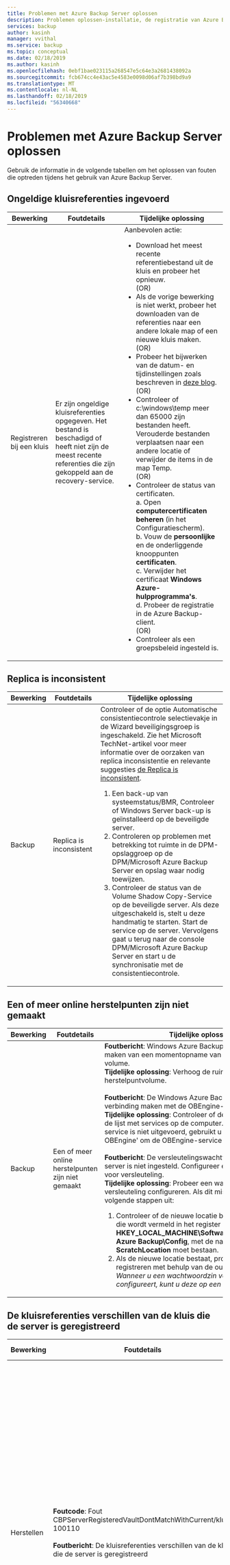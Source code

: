 ```yaml
---
title: Problemen met Azure Backup Server oplossen
description: Problemen oplossen-installatie, de registratie van Azure Backup-Server, en back-up en herstel van werkbelastingen van toepassingen.
services: backup
author: kasinh
manager: vvithal
ms.service: backup
ms.topic: conceptual
ms.date: 02/18/2019
ms.author: kasinh
ms.openlocfilehash: 0ebf1bae023115a268547e5c64e3a2681438092a
ms.sourcegitcommit: fcb674cc4e43ac5e4583e0098d06af7b398bd9a9
ms.translationtype: MT
ms.contentlocale: nl-NL
ms.lasthandoff: 02/18/2019
ms.locfileid: "56340668"
---
```

# <a name="troubleshoot-azure-backup-server"></a>Problemen met Azure Backup Server oplossen

Gebruik de informatie in de volgende tabellen om het oplossen van fouten die optreden tijdens het gebruik van Azure Backup Server.

## <a name="invalid-vault-credentials-provided"></a>Ongeldige kluisreferenties ingevoerd

| Bewerking | Foutdetails | Tijdelijke oplossing |
| --- | --- | --- |
| Registreren bij een kluis | Er zijn ongeldige kluisreferenties opgegeven. Het bestand is beschadigd of heeft niet zijn de meest recente referenties die zijn gekoppeld aan de recovery-service. | Aanbevolen actie: <br> <ul><li> Download het meest recente referentiebestand uit de kluis en probeer het opnieuw. <br>(OR)</li> <li> Als de vorige bewerking is niet werkt, probeer het downloaden van de referenties naar een andere lokale map of een nieuwe kluis maken. <br>(OR)</li> <li> Probeer het bijwerken van de datum- en tijdinstellingen zoals beschreven in [deze blog](https://azure.microsoft.com/blog/troubleshooting-common-configuration-issues-with-azure-backup/). <br>(OR)</li> <li> Controleer of c:\windows\temp meer dan 65000 zijn bestanden heeft. Verouderde bestanden verplaatsen naar een andere locatie of verwijder de items in de map Temp. <br>(OR)</li> <li> Controleer de status van certificaten. <br> a. Open **computercertificaten beheren** (in het Configuratiescherm). <br> b. Vouw de **persoonlijke** en de onderliggende knooppunten **certificaten**.<br> c.  Verwijder het certificaat **Windows Azure-hulpprogramma's**. <br> d. Probeer de registratie in de Azure Backup-client. <br> (OR) </li> <li> Controleer als een groepsbeleid ingesteld is. </li></ul> |

## <a name="replica-is-inconsistent"></a>Replica is inconsistent

| Bewerking | Foutdetails | Tijdelijke oplossing |
| --- | --- | --- |
| Backup | Replica is inconsistent | Controleer of de optie Automatische consistentiecontrole selectievakje in de Wizard beveiligingsgroep is ingeschakeld. Zie het Microsoft TechNet-artikel voor meer informatie over de oorzaken van replica inconsistentie en relevante suggesties [de Replica is inconsistent](https://technet.microsoft.com/library/cc161593.aspx).<br> <ol><li> Een back-up van systeemstatus/BMR, Controleer of Windows Server back-up is geïnstalleerd op de beveiligde server.</li><li> Controleren op problemen met betrekking tot ruimte in de DPM-opslaggroep op de DPM/Microsoft Azure Backup Server en opslag waar nodig toewijzen.</li><li> Controleer de status van de Volume Shadow Copy-Service op de beveiligde server. Als deze uitgeschakeld is, stelt u deze handmatig te starten. Start de service op de server. Vervolgens gaat u terug naar de console DPM/Microsoft Azure Backup Server en start u de synchronisatie met de consistentiecontrole.</li></ol>|

## <a name="online-recovery-point-creation-failed"></a>Een of meer online herstelpunten zijn niet gemaakt

| Bewerking | Foutdetails | Tijdelijke oplossing |
| --- | --- | --- |
| Backup | Een of meer online herstelpunten zijn niet gemaakt | **Foutbericht**: Windows Azure Backup-Agent is niet te maken van een momentopname van het geselecteerde volume. <br> **Tijdelijke oplossing**: Verhoog de ruimte op replica en herstelpuntvolume.<br> <br> **Foutbericht**: De Windows Azure Backup Agent kan geen verbinding maken met de OBEngine-service <br> **Tijdelijke oplossing**: Controleer of de OBEngine bestaat in de lijst met services op de computer. Als de OBEngine-service is niet uitgevoerd, gebruikt u de opdracht 'net start OBEngine' om de OBEngine-service te starten. <br> <br> **Foutbericht**: De versleutelingswachtwoordzin voor deze server is niet ingesteld. Configureer een wachtwoordzin voor versleuteling. <br> **Tijdelijke oplossing**: Probeer een wachtwoordzin voor versleuteling configureren. Als dit mislukt, voert u de volgende stappen uit: <br> <ol><li>Controleer of de nieuwe locatie bestaat. Dit is de locatie die wordt vermeld in het register **HKEY_LOCAL_MACHINE\Software\Microsoft\Windows Azure Backup\Config**, met de naam van de **ScratchLocation** moet bestaan.</li><li> Als de nieuwe locatie bestaat, probeert u opnieuw te registreren met behulp van de oude wachtwoordzin. *Wanneer u een wachtwoordzin voor versleuteling configureert, kunt u deze op een veilige locatie opslaan.*</li><ol>|

## <a name="the-vault-credentials-provided-are-different-from-the-vault-the-server-is-registered"></a>De kluisreferenties verschillen van de kluis die de server is geregistreerd

| Bewerking | Foutdetails | Tijdelijke oplossing |
| --- | --- | --- |
| Herstellen | **Foutcode**: Fout CBPServerRegisteredVaultDontMatchWithCurrent/kluis: 100110 <br/> <br/>**Foutbericht**: De kluisreferenties verschillen van de kluis die de server is geregistreerd | **Oorzaak**: Dit probleem treedt op wanneer u probeert om bestanden te herstellen op een andere server van de oorspronkelijke server met behulp van de hersteloptie externe DPM en als de server die wordt hersteld en de oorspronkelijke server vanaf waar de gegevens een back-up is niet gekoppeld aan dezelfde Recovery Services-kluis.<br/> <br/>**Tijdelijke oplossing** om op te lossen dit probleem Zorg ervoor dat zowel de oorspronkelijke en alternatieve server zijn geregistreerd bij dezelfde kluis.|

## <a name="online-recovery-point-creation-jobs-for-vmware-vm-fail"></a>Taken voor het maken van online herstelpunten voor VMware-VM is mislukt

| Bewerking | Foutdetails | Tijdelijke oplossing |
| --- | --- | --- |
| Backup | Taken voor het maken van online herstelpunten voor VMware-VM is mislukt. Er is een fout van VMware in DPM opgetreden bij het ophalen van gegevens voor wijzigingen bijhouden. Foutcode: FileFaultFault (ID 33621) |  <ol><li> Voor de betrokken virtuele machines opnieuw in de CTK op VMware.</li> <li>Controleer dat onafhankelijke schijf is niet aanwezig op VMware.</li> <li>Stop de beveiliging voor de betrokken virtuele machines en opnieuw te beveiligen met de **vernieuwen** knop. </li><li>Voer een CC voor de betrokken virtuele machines.</li></ol>|


## <a name="the-agent-operation-failed-because-of-a-communication-error-with-the-dpm-agent-coordinator-service-on-the-server"></a>De agentbewerking is mislukt vanwege een communicatiefout met de service DPM agent coordinator op de server

| Bewerking | Foutdetails | Tijdelijke oplossing |
| --- | --- | --- |
| Agent (s) pushen naar beveiligde servers | De agentbewerking is mislukt vanwege een communicatiefout met de service DPM Agent Coordinator op \<ServerName >. | **Voer de volgende stappen uit als de aanbevolen actie wordt weergegeven in het product niet werkt,**: <ul><li> Als u een computer uit een niet-vertrouwd domein toevoegen wilt, voert u de [stappen](https://technet.microsoft.com/library/hh757801(v=sc.12).aspx). <br> (OR) </li><li> Als u een computer van een vertrouwd domein toevoegen wilt, problemen oplossen met behulp van de stappen in [deze blog](https://blogs.technet.microsoft.com/dpm/2012/02/06/data-protection-manager-agent-network-troubleshooting/). <br>(OR)</li><li> Probeer het uitschakelen van antivirusprogramma het oplossen van problemen. Als deze het probleem wordt opgelost, wijzigt u de antivirus-instellingen zoals aangegeven in [in dit artikel](https://technet.microsoft.com/library/hh757911.aspx).</li></ul> |

## <a name="setup-could-not-update-registry-metadata"></a>Setup kan de metagegevens van het register niet bijwerken

| Bewerking | Foutdetails | Tijdelijke oplossing |
|-----------|---------------|------------|
|Installatie | Setup kan de metagegevens van het register niet bijwerken. Deze update kan leiden tot overusage opslagverbruik van. Om dit te voorkomen, de registervermelding ReFS Trimming worden bijgewerkt. | De registersleutel aanpassen **SYSTEM\CurrentControlSet\Control\FileSystem\RefsEnableInlineTrim**. Stel de Dword-waarde in op 1. |
|Installatie | Setup kan de metagegevens van het register niet bijwerken. Deze update kan leiden tot overusage opslagverbruik van. Om dit te voorkomen, werken de registervermelding Volume snapoptimization bij te werken. | Maak de registersleutel **SOFTWARE\Microsoft Data Protection Manager\Configuration\VolSnapOptimization\WriteIds** met een lege tekenreeks-waarde. |

## <a name="registration-and-agent-related-issues"></a>Registratie en -agents oplossen

| Bewerking | Foutdetails | Tijdelijke oplossing |
| --- | --- | --- |
| Agent (s) pushen naar beveiligde servers | De referenties die zijn opgegeven voor de server zijn ongeldig. | **Als de aanbevolen actie die wordt weergegeven in het product niet werkt, voert u de volgende stappen uit**: <br> Probeer de beveiligingsagent handmatig installeren op de productieserver zoals opgegeven in [in dit artikel](https://technet.microsoft.com/library/hh758186(v=sc.12).aspx#BKMK_Manual).|
| Azure Backup-Agent is geen verbinding maken met de Azure Backup-service (ID: 100050) | De Azure Backup-Agent is geen verbinding maken met de Azure Backup-service. | **Als de aanbevolen actie die wordt weergegeven in het product niet werkt, voert u de volgende stappen uit**: <br>1. Voer de volgende opdracht uit vanaf een opdrachtprompt: **psexec -i -s "c:\Program Files\Internet Explorer\iexplore.exe**. Hiermee opent u het venster van Internet Explorer. <br/> 2. Ga naar **extra** > **Internetopties** > **verbindingen** > **LAN-instellingen**. <br/> 3. Controleer of de proxy-instellingen voor het systeem-account. Proxy IP en poort instellen. <br/> 4. Close Internet Explorer.|
| Azure Backup-Agent-installatie is mislukt | De Microsoft Azure Recovery Services-installatie is mislukt. Alle wijzigingen die door de Microsoft Azure Recovery Services-installatie zijn aangebracht in het systeem worden teruggedraaid. (ID: 4024) | Azure-Agent handmatig installeren.


## <a name="configuring-protection-group"></a>Beveiligingsgroep configureren

| Bewerking | Foutdetails | Tijdelijke oplossing |
| --- | --- | --- |
| Beveiligingsgroepen configureren | DPM kan niet opsommen voor het toepassingsonderdeel op de beveiligde computer (beveiligde computernaam). | Selecteer **vernieuwen** op het scherm configureren beveiliging groep UI op het niveau van de relevante datasource-component. |
| Beveiligingsgroepen configureren | Beveiliging kan niet worden geconfigureerd | Als de beveiligde server een SQL-server is, moet u controleren dat de rol sysadmin te op het systeem-account (NTAuthority\System) op de beveiligde computer vinden is zoals beschreven in [in dit artikel](https://technet.microsoft.com/library/hh757977(v=sc.12).aspx).
| Beveiligingsgroepen configureren | Er is onvoldoende vrije ruimte in de opslaggroep voor deze beveiligingsgroep. | De schijven die zijn toegevoegd aan de opslaggroep [mag niet een partitie](https://technet.microsoft.com/library/hh758075(v=sc.12).aspx). Verwijder alle bestaande volumes op de schijven. Voeg ze toe aan de opslaggroep.|
| Beleid wijzigen |Het back-upbeleid kan niet worden gewijzigd. Fout: De huidige bewerking is mislukt vanwege een interne servicefout [0x29834]. Voer de bewerking na enige tijd is verstreken. Als het probleem zich blijft voordoen, neem dan contact op met Microsoft ondersteuning. | **Oorzaak:**<br/>Deze fout treedt op onder drie voorwaarden: Wanneer beveiligingsinstellingen zijn ingeschakeld, wanneer u probeert te verminderen van de bewaartermijn hieronder de minimale waarden eerder hebt opgegeven, en wanneer u zich op een niet-ondersteunde versie. (Niet-ondersteunde versies zijn die onder versie 2.0.9052 van de Microsoft Azure Backup Server en de Azure Backup Server-update 1). <br/>**Aanbevolen actie:**<br/> Om door te gaan met updates met betrekking tot beleid, moet u de bewaarperiode boven de minimale periode opgegeven bewaarperiode instellen. (De minimale bewaarperiode is zeven dagen voor dagelijks, vier weken voor wekelijkse, drie weken voor maandelijks of één jaar voor jaarlijkse.) <br><br>(Optioneel) voorkeur een andere aanpak is het bijwerken van de backup-agent en de Azure Backup-Server als u wilt gebruikmaken van alle beveiligingsupdates. |

## <a name="backup"></a>Backup

| Bewerking | Foutdetails | Tijdelijke oplossing |
| --- | --- | --- |
| Backup | Er is een onverwachte fout opgetreden bij het uitvoeren van de taak. Het apparaat is niet gereed. | **Als de aanbevolen actie die wordt weergegeven in het product niet werkt, kunt u de volgende stappen:** <br> <ul><li>De ruimte opslagruimte op schaduwkopie instellen op onbeperkt op de items in de beveiligingsgroep toe en voer de consistentiecontrole.<br></li> (OR) <li>Verwijder de bestaande beveiliging groep en het maken van meerdere nieuwe groepen. Elke nieuwe beveiligingsgroep moet een afzonderlijk item hebben erin.</li></ul> |
| Backup | Als u een back-up alleen de systeemstatus, controleert u of er is onvoldoende vrije ruimte op de beveiligde computer voor het opslaan van de systeemstatusback-up. | <ol><li>Controleer of Windows Server back-up is geïnstalleerd op de beveiligde machine.</li><li>Controleer of er voldoende ruimte is op de beveiligde computer voor de systeemstatus. De eenvoudigste manier om te controleren of dit is de beveiligde computer naar Windows Server back-up openen, klikt u op via de instellingen en selecteer vervolgens BMR. De gebruikersinterface vervolgens ziet u hoeveel ruimte is vereist. Open **WSB** > **lokale back-up** > **back-upschema** > **back-upconfiguratie selecteren**  >  **Volledige server** (grootte wordt weergegeven). Deze grootte gebruiken voor verificatie.</li></ol>
| Backup | Voor BMR-back-fout | Als de grootte van de BMR groot is, sommige toepassingsbestanden verplaatsen naar het station van het besturingssysteem en probeer het opnieuw. |
| Backup | De optie voor het opnieuw beveiligen van een VMware-VM op een nieuwe Microsoft Azure Backup Server wordt niet weergegeven als beschikbaar om toe te voegen. | VMware-eigenschappen zijn op een oude, buiten gebruik gestelde exemplaar van Microsoft Azure Backup Server gericht. Los dit probleem als volgt op:<br><ol><li>In VCenter (SC-VMM-equivalent), gaat u naar de **samenvatting** tabblad, en van daaruit naar **aangepaste kenmerken**.</li>  <li>Verwijder de oude Microsoft Azure Backup Server-naam van de **DPMServer** waarde.</li>  <li>Ga terug naar de nieuwe Microsoft Azure Backup Server en de pagina wijzigen  Nadat u hebt geselecteerd de **vernieuwen** knop, de virtuele machine wordt weergegeven met een selectievakje in als beschikbaar om toe te voegen aan de beveiliging.</li></ol> |
| Backup | Fout bij het openen van bestanden/gedeelde mappen | Wijzig de antivirus-instellingen zoals aangegeven in de TechNet-artikel [antivirussoftware uitvoeren op de DPM-server](https://technet.microsoft.com/library/hh757911.aspx).|


## <a name="change-passphrase"></a>Wachtwoordzin wijzigen

| Bewerking | Foutdetails | Tijdelijke oplossing |
| --- | --- | --- |
| Wachtwoordzin wijzigen |De beveiligingspincode die is ingevoerd, is onjuist. Geef de juiste beveiliging PINCODE om deze bewerking te voltooien. |**Oorzaak:**<br/> Deze fout treedt op wanneer u een ongeldige of verlopen beveiligingspincode tijdens het uitvoeren van een kritieke bewerking (zoals het wijzigen van een wachtwoordzin). <br/>**Aanbevolen actie:**<br/> Als u wilt de bewerking is voltooid, moet u een geldige beveiligingspincode invoeren. Als u de PINCODE, zich aanmelden bij de Azure-portal en gaat u naar de Recovery Services-kluis. Ga vervolgens naar **instellingen** > **eigenschappen** > **BEVEILIGINGSPINCODE genereren**. Gebruik deze PINCODE te wijzigen van de wachtwoordzin. |
| Wachtwoordzin wijzigen |Bewerking mislukt. Id: 120002 |**Oorzaak:**<br/>Deze fout treedt op wanneer de beveiligingsinstellingen zijn ingeschakeld, of wanneer u probeert te wijzigen van de wachtwoordzin wanneer u een niet-ondersteunde versie.<br/>**Aanbevolen actie:**<br/> Als u wilt wijzigen van de wachtwoordzin, moet u eerst de backup-agent bijwerken naar de minimaal versie 2.0.9052 is. U moet ook Azure Backup Server bijwerken naar het minimum van update 1 en voer een geldige beveiligingspincode. Als de PINCODE, meld u aan bij de Azure-portal en gaat u naar de Recovery Services-kluis. Ga vervolgens naar **instellingen** > **eigenschappen** > **BEVEILIGINGSPINCODE genereren**. Gebruik deze PINCODE te wijzigen van de wachtwoordzin. |


## <a name="configure-email-notifications"></a>E-mailmeldingen configureren

| Bewerking | Foutdetails | Tijdelijke oplossing |
| --- | --- | --- |
| E-mailmeldingen met een Office 365-account instellen |Fout-ID: 2013| **Oorzaak:**<br> Het gebruik van Office 365-account <br>**Aanbevolen actie:**<ol><li> Het eerste wat om ervoor te zorgen, is dat 'Toestaan anonieme Relay op een Ontvangconnector' voor uw DPM-server is ingesteld op Exchange. Zie voor meer informatie over hoe u dit wilt configureren, [toestaan anonieme Relay op een Connector ontvangen](https://technet.microsoft.com/library/bb232021.aspx) op TechNet.</li> <li> Als u kunt geen gebruik van een interne SMTP-relay en instellen moet met behulp van uw Office 365-server, kunt u IIS instellen om te worden van een relay. De DPM-server configureren [doorsturen van de SMTP tot O365 met behulp van IIS](https://technet.microsoft.com/library/aa995718(v=exchg.65).aspx).<br><br> **BELANGRIJK:** Zorg ervoor dat u de user@domain.com indeling en *niet* domein\gebruiker.<br><br><li>DPM-punt op de lokale server-naam gebruiken als de SMTP-server-poort 587. Wijs deze het e-mailadres voor een gebruiker die de e-mailberichten van afkomstig moeten zijn.<li> De gebruikersnaam en het wachtwoord op de pagina van de installatie van DPM SMTP moet voor een domeinaccount in het domein waarop DPM ingeschakeld is. </li><br> **OPMERKING**: Wanneer u het adres van de SMTP-server wijzigen wilt, de wijziging aanbrengen in de nieuwe instellingen, instellingen voor het sluiten en weer openen om er zeker van te zijn dat dit de nieuwe waarde weergegeven.  Eenvoudig wijzigen en testen niet altijd mogelijk de nieuwe instellingen toe te passen, zodat het testen van het op deze manier is een aanbevolen procedure.<br><br>Op elk gewenst moment tijdens dit proces kunt u deze instellingen wissen door de DPM-console sluiten en het bewerken van de volgende registersleutels: **HKLM\SOFTWARE\Microsoft\Microsoft Data Protection Manager\Notification\ <br/> SMTPPassword verwijderen en SMTPUserName sleutels**. U kunt deze toevoegen terug naar de gebruikersinterface als u het opnieuw start.
